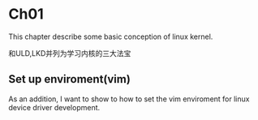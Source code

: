 # Ch01
This chapter describe some basic conception of linux kernel.

和ULD,LKD并列为学习内核的三大法宝

## Set up enviroment(vim)
As an addition, I want to show to how to set the vim enviroment for linux device driver development.

